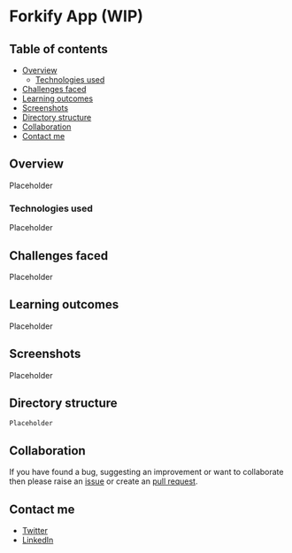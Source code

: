# Forkify App (WIP)

## Table of contents

- [Overview](#overview)
  - [Technologies used](#technologies-used)
- [Challenges faced](#challenges-faced)
- [Learning outcomes](#learning-outcomes)
- [Screenshots](#screenshots)
- [Directory structure](#directory-structure)
- [Collaboration](#collaboration)
- [Contact me](#contact-me)

## Overview

Placeholder

### Technologies used

Placeholder

## Challenges faced

Placeholder

## Learning outcomes

Placeholder

## Screenshots

Placeholder

## Directory structure

```
Placeholder
```

## Collaboration

If you have found a bug, suggesting an improvement or want to collaborate then please raise an [issue](https://github.com/DarshanVaishya/{REPO_NAME}/issues) or create an [pull request](https://github.com/DarshanVaishya/{REPO_NAME}/pulls).

## Contact me

- [Twitter](https://twitter.com/darshan_vaishya)
- [LinkedIn](https://www.linkedin.com/in/darshan-vaishya-ba99001a9/)
